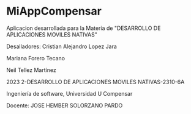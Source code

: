 # MiAppCompensar

Aplicacion desarrollada para la Materia de "DESARROLLO DE APLICACIONES MOVILES NATIVAS"

Desalladores:
Cristian Alejandro Lopez Jara



Mariana Forero Tecano



Neil Tellez Martínez



2023 2-DESARROLLO DE APLICACIONES MOVILES NATIVAS-2310-6A



Ingeniería de software, Universidad U Compensar

Docente: JOSE HEMBER SOLORZANO PARDO
